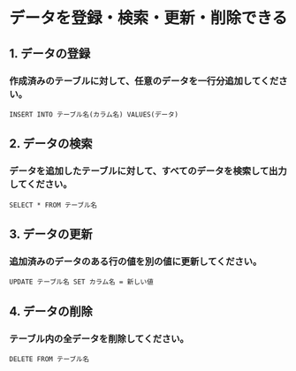 # データを登録・検索・更新・削除できる

## 1. データの登録

### 作成済みのテーブルに対して、任意のデータを一行分追加してください。
`INSERT INTO テーブル名(カラム名) VALUES(データ)`

## 2. データの検索
### データを追加したテーブルに対して、すべてのデータを検索して出力してください。  
`SELECT * FROM テーブル名`

## 3. データの更新

### 追加済みのデータのある行の値を別の値に更新してください。
`UPDATE テーブル名 SET カラム名 = 新しい値`

## 4. データの削除

### テーブル内の全データを削除してください。
`DELETE FROM テーブル名`